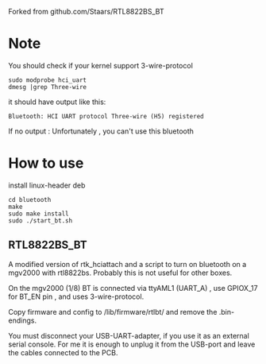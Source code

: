 Forked from github.com/Staars/RTL8822BS_BT

# Note

You should check if your kernel support 3-wire-protocol

```
sudo modprobe hci_uart
dmesg |grep Three-wire
```

it should have output like this:
```
Bluetooth: HCI UART protocol Three-wire (H5) registered
```

If no output : Unfortunately , you can't use this bluetooth

# How to use

install linux-header deb

```
cd bluetooth
make
sudo make install
sudo ./start_bt.sh
```

## RTL8822BS_BT

A modified version of rtk_hciattach and a script to turn on bluetooth on a mgv2000 with rtl8822bs. Probably this is not useful for other boxes.

On the mgv2000 (1/8) BT is connected via ttyAML1 (UART_A) , use GPIOX_17 for BT_EN pin , and uses 3-wire-protocol.

Copy firmware and config to /lib/firmware/rtlbt/ and remove the .bin-endings.

You must disconnect your USB-UART-adapter, if you use it as an external serial console. For me it is enough to unplug it from the USB-port and leave the cables connected to the PCB.
